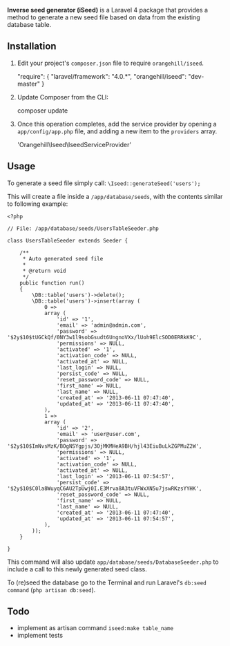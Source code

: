 **Inverse seed generator (iSeed)** is a Laravel 4 package that provides a method to generate a new seed file based on data from the existing database table.

## Installation

1) Edit your project's `composer.json` file to require `orangehill/iseed`.

    "require": {
		"laravel/framework": "4.0.*",
		"orangehill/iseed": "dev-master"
	}

2) Update Composer from the CLI:

    composer update

3) Once this operation completes, add the service provider by opening a `app/config/app.php` file, and adding a new item to the `providers` array.

    'Orangehill\Iseed\IseedServiceProvider'

## Usage

To generate a seed file simply call: `\Iseed::generateSeed('users');`

This will create a file inside a `/app/database/seeds`, with the contents similar to following example:

	<?php

	// File: /app/database/seeds/UsersTableSeeder.php

	class UsersTableSeeder extends Seeder {

		/**
		 * Auto generated seed file
		 *
		 * @return void
		 */
		public function run()
		{
			\DB::table('users')->delete();
			\DB::table('users')->insert(array (
				0 =>
				array (
					'id' => '1',
					'email' => 'admin@admin.com',
					'password' => '$2y$10$tUGCkQf/0NY3w1l9sobGsudt6UngnoVXx/lUoh9ElcSOD0ERRkK9C',
					'permissions' => NULL,
					'activated' => '1',
					'activation_code' => NULL,
					'activated_at' => NULL,
					'last_login' => NULL,
					'persist_code' => NULL,
					'reset_password_code' => NULL,
					'first_name' => NULL,
					'last_name' => NULL,
					'created_at' => '2013-06-11 07:47:40',
					'updated_at' => '2013-06-11 07:47:40',
				),
				1 =>
				array (
					'id' => '2',
					'email' => 'user@user.com',
					'password' => '$2y$10$ImNvsMzK/BOgNSYgpjs/3OjMKMHeA9BH/hjl43EiuBuLkZGPMuZ2W',
					'permissions' => NULL,
					'activated' => '1',
					'activation_code' => NULL,
					'activated_at' => NULL,
					'last_login' => '2013-06-11 07:54:57',
					'persist_code' => '$2y$10$C0la8WuyqC6AU2TpUwj0I.E3Mrva8A3tuVFWxXN5u7jswRKzsYYHK',
					'reset_password_code' => NULL,
					'first_name' => NULL,
					'last_name' => NULL,
					'created_at' => '2013-06-11 07:47:40',
					'updated_at' => '2013-06-11 07:54:57',
				),
			));
		}

	}

This command will also update `app/database/seeds/DatabaseSeeder.php` to include a call to this newly generated seed class.

To (re)seed the database go to the Terminal and run Laravel's `db:seed command` (`php artisan db:seed`).

## Todo

- implement as artisan command `iseed:make table_name`
- implement tests